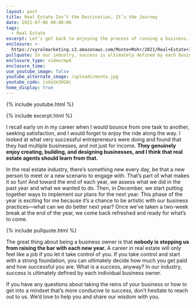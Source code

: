 ```yaml
---
layout: post
title: Real Estate Isn’t the Destination, It’s the Journey
date: 2021-07-06 00:00:00
tags:
  - Real Estate
excerpt: Let’s get back to enjoying the process of running a business.
enclosure: >-
  https://vyralmarketing.s3.amazonaws.com/Monte+Mohr/2021/Real+Estate+Isn%E2%80%99t+the+Destination%2C+It%E2%80%99s+the+Journey.mp4
pullquote: In our industry, success is ultimately defined by each business owner.
enclosure_type: video/mp4
enclosure_time:
use_youtube_image: false
youtube_alternate_image: /uploads/monte.jpg
youtube_code: iuVe2m3UG8c
home_display: true
---
```

{% include youtube.html %}

{% include excerpt.html %}

I recall early on in my career when I would bounce from one task to another, seeking satisfaction, and I would forget to enjoy the ride along the way. I looked at what very successful entrepreneurs were doing and found that they had multiple businesses, and not just for income. **They genuinely enjoy creating, building, and designing businesses, and I think that real estate agents should learn from that.**

In the real estate industry, there’s something new every day, be that a new person to meet or a new scenario to engage with. That’s part of what makes it so fun\! And toward the end of each year, we assess what we did in the past year and what we wanted to do. Then, in December, we start putting together ways to implement our plans for the next year. This phase of the year is exciting for me because it’s a chance to be artistic with our business practices—what can we do better next year? Once we’ve taken a two-week break at the end of the year, we come back refreshed and ready for what’s to come.

{% include pullquote.html %}

The great thing about being a business owner is that **nobody is stopping us from raising the bar with each new year.** A career in real estate will only feel like a job if you let it take control of you. If you take control and start with a strong foundation, you can ultimately decide how much you get paid and how successful you are. What is a success, anyway? In our industry, success is ultimately defined by each individual business owner.

If you have any questions about taking the reins of your business or how to get into a mindset that’s more conducive to success, don’t hesitate to reach out to us. We’d love to help you and share our wisdom with you.
